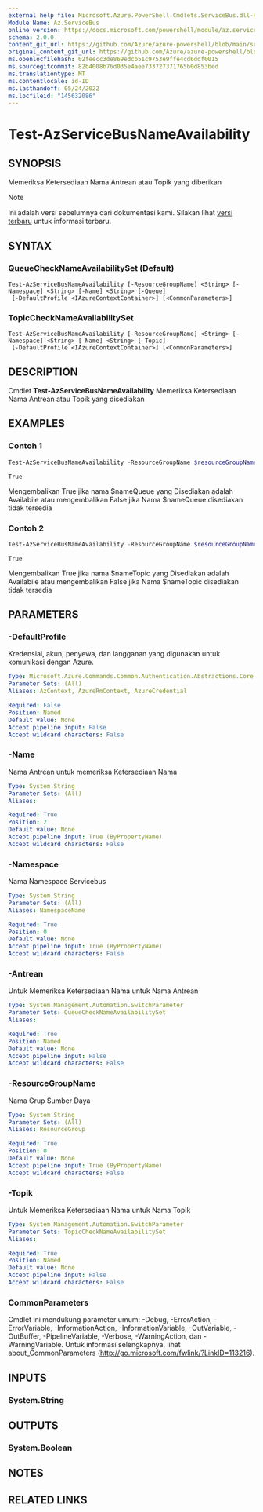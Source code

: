 ```yaml
---
external help file: Microsoft.Azure.PowerShell.Cmdlets.ServiceBus.dll-Help.xml
Module Name: Az.ServiceBus
online version: https://docs.microsoft.com/powershell/module/az.servicebus/test-azservicebusnameavailability
schema: 2.0.0
content_git_url: https://github.com/Azure/azure-powershell/blob/main/src/ServiceBus/ServiceBus/help/Test-AzServiceBusNameAvailability.md
original_content_git_url: https://github.com/Azure/azure-powershell/blob/main/src/ServiceBus/ServiceBus/help/Test-AzServiceBusNameAvailability.md
ms.openlocfilehash: 02feecc3de869edcb51c9753e9ffe4cd6ddf0015
ms.sourcegitcommit: 82b4008b76d035e4aee733727371765b0d853bed
ms.translationtype: MT
ms.contentlocale: id-ID
ms.lasthandoff: 05/24/2022
ms.locfileid: "145632086"
---
```

# Test-AzServiceBusNameAvailability

## SYNOPSIS
Memeriksa Ketersediaan Nama Antrean atau Topik yang diberikan

> [!NOTE]
>Ini adalah versi sebelumnya dari dokumentasi kami. Silakan lihat [versi terbaru](/powershell/module/az.servicebus/test-azservicebusnameavailability) untuk informasi terbaru.

## SYNTAX

### QueueCheckNameAvailabilitySet (Default)
```
Test-AzServiceBusNameAvailability [-ResourceGroupName] <String> [-Namespace] <String> [-Name] <String> [-Queue]
 [-DefaultProfile <IAzureContextContainer>] [<CommonParameters>]
```

### TopicCheckNameAvailabilitySet
```
Test-AzServiceBusNameAvailability [-ResourceGroupName] <String> [-Namespace] <String> [-Name] <String> [-Topic]
 [-DefaultProfile <IAzureContextContainer>] [<CommonParameters>]
```

## DESCRIPTION
Cmdlet **Test-AzServiceBusNameAvailability** Memeriksa Ketersediaan Nama Antrean atau Topik yang disediakan

## EXAMPLES

### Contoh 1
```powershell
Test-AzServiceBusNameAvailability -ResourceGroupName $resourceGroupName -Namespace $namespaceName -Name $nameQueue -Queue
```

```output
True
```

Mengembalikan True jika nama $nameQueue yang Disediakan adalah Availabile atau mengembalikan False jika Nama $nameQueue disediakan tidak tersedia

### Contoh 2
```powershell
Test-AzServiceBusNameAvailability -ResourceGroupName $resourceGroupName -Namespace $namespaceName -Name $nameTopic -Topic
```

```output
True
```

Mengembalikan True jika nama $nameTopic yang Disediakan adalah Availabile atau mengembalikan False jika Nama $nameTopic disediakan tidak tersedia

## PARAMETERS

### -DefaultProfile
Kredensial, akun, penyewa, dan langganan yang digunakan untuk komunikasi dengan Azure.

```yaml
Type: Microsoft.Azure.Commands.Common.Authentication.Abstractions.Core.IAzureContextContainer
Parameter Sets: (All)
Aliases: AzContext, AzureRmContext, AzureCredential

Required: False
Position: Named
Default value: None
Accept pipeline input: False
Accept wildcard characters: False
```

### -Name
Nama Antrean untuk memeriksa Ketersediaan Nama

```yaml
Type: System.String
Parameter Sets: (All)
Aliases:

Required: True
Position: 2
Default value: None
Accept pipeline input: True (ByPropertyName)
Accept wildcard characters: False
```

### -Namespace
Nama Namespace Servicebus

```yaml
Type: System.String
Parameter Sets: (All)
Aliases: NamespaceName

Required: True
Position: 0
Default value: None
Accept pipeline input: True (ByPropertyName)
Accept wildcard characters: False
```

### -Antrean
Untuk Memeriksa Ketersediaan Nama untuk Nama Antrean

```yaml
Type: System.Management.Automation.SwitchParameter
Parameter Sets: QueueCheckNameAvailabilitySet
Aliases:

Required: True
Position: Named
Default value: None
Accept pipeline input: False
Accept wildcard characters: False
```

### -ResourceGroupName
Nama Grup Sumber Daya

```yaml
Type: System.String
Parameter Sets: (All)
Aliases: ResourceGroup

Required: True
Position: 0
Default value: None
Accept pipeline input: True (ByPropertyName)
Accept wildcard characters: False
```

### -Topik
Untuk Memeriksa Ketersediaan Nama untuk Nama Topik

```yaml
Type: System.Management.Automation.SwitchParameter
Parameter Sets: TopicCheckNameAvailabilitySet
Aliases:

Required: True
Position: Named
Default value: None
Accept pipeline input: False
Accept wildcard characters: False
```

### CommonParameters
Cmdlet ini mendukung parameter umum: -Debug, -ErrorAction, -ErrorVariable, -InformationAction, -InformationVariable, -OutVariable, -OutBuffer, -PipelineVariable, -Verbose, -WarningAction, dan -WarningVariable.
Untuk informasi selengkapnya, lihat about_CommonParameters (http://go.microsoft.com/fwlink/?LinkID=113216).

## INPUTS

### System.String

## OUTPUTS

### System.Boolean

## NOTES

## RELATED LINKS
